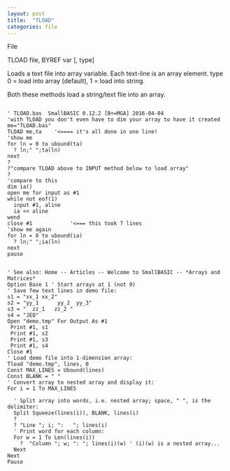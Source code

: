 ```yaml
---
layout: post
title:  "TLOAD"
categories: file
---
```

File

TLOAD file, BYREF var [, type]

Loads a text file into array variable. Each text-line is an array element. type 0 = load into array (default), 1 = load into string.

Both these methods load a string/text file into an array.
```

' TLOAD.bas  SmallBASIC 0.12.2 [B+=MGA] 2016-04-04
'with TLOAD you don't even have to dim your array to have it created
me="TLOAD.bas"
TLOAD me,ta    '<==== it's all done in one line!
'show me
for ln = 0 to ubound(ta)
  ? ln;" ";ta(ln)
next
?
?"compare TLOAD above to INPUT method below to load array"
?
'compare to this
dim ia()
open me for input as #1
while not eof(1)
  input #1, aline
  ia << aline
wend
close #1            '<=== this took 7 lines
'show me again
for ln = 0 to ubound(ia)
  ? ln;" ";ia(ln)
next
pause

```

```

' See also: Home -- Articles -- Welcome to SmallBASIC -- *Arrays and Matrices*
Option Base 1 ' Start arrays at 1 (not 0)
' Save few text lines in demo file:
s1 = "xx_1 xx_2"
s2 = "yy_1      yy_2  yy_3"
s3 = "  zz_1   zz_2 "
s4 = "JEQ"
Open "demo.tmp" For Output As #1
 Print #1, s1
 Print #1, s2
 Print #1, s3
 Print #1, s4
Close #1
' Load demo file into 1-dimension array:
Tload "demo.tmp", lines, 0
Const MAX_LINES = Ubound(lines)
Const BLANK = " "
' Convert array to nested array and display it:
For i = 1 To MAX_LINES
  
  ' Split array into words, i.e. nested array; space, " ", is the delimiter:
  Split Squeeze(lines(i)), BLANK, lines(i)
  ?
  ? "Line "; i; ":   "; lines(i)
  ' Print word for each column:
  For w = 1 To Len(lines(i))
    ?  "Column "; w; ": "; lines(i)(w) ' (i)(w) is a nested array...
  Next
Next
Pause

```

